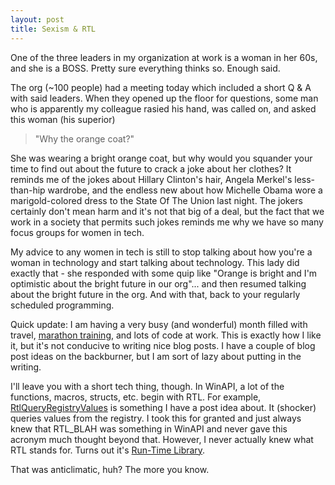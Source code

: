 ```yaml
---
layout: post
title: Sexism & RTL
---
```


One of the three leaders in my organization at work is a woman in her 60s, and she is a BOSS. Pretty sure everything thinks so. Enough said.

The org (~100 people) had a meeting today which included a short Q & A with said leaders. When they opened up the floor for questions, some man who is apparently my colleague rasied his hand, was called on, and asked this woman (his superior)

> "Why the orange coat?"

She was wearing a bright orange coat, but why would you squander your time to find out about the future to crack a joke about her clothes? It reminds me of the jokes about Hillary Clinton's hair, Angela Merkel's less-than-hip wardrobe, and the endless new about how Michelle Obama wore a marigold-colored dress to the State Of The Union last night. The jokers certainly don't mean harm and it's not that big of a deal, but the fact that we work in a society that permits such jokes reminds me why we have so many focus groups for women in tech.

My advice to any women in tech is still to stop talking about how you're a woman in technology and start talking about technology. This lady did exactly that - she responded with some quip like "Orange is bright and I'm optimistic about the bright future in our org"... and then resumed talking about the bright future in the org. And with that, back to your regularly scheduled programming.

Quick update: I am having a very busy (and wonderful) month filled with travel, [marathon training](http://www.fargomarathon.com/), and lots of code at work. This is exactly how I like it, but it's not conducive to writing nice blog posts. I have a couple of blog post ideas on the backburner, but I am sort of lazy about putting in the writing. 

I'll leave you with a short tech thing, though. In WinAPI, a lot of the functions, macros, structs, etc. begin with RTL. For example, [RtlQueryRegistryValues](https://msdn.microsoft.com/en-us/library/windows/hardware/ff562046(v=vs.85).aspx) is something I have a post idea about. It (shocker) queries values from the registry. I took this for granted and just always knew that RTL_BLAH was something in WinAPI and never gave this acronym much thought beyond that. However, I never actually knew what RTL stands for. Turns out it's [Run-Time Library](https://msdn.microsoft.com/en-us/library/windows/hardware/ff563638(v=vs.85).aspx). 

That was anticlimatic, huh? The more you know.
